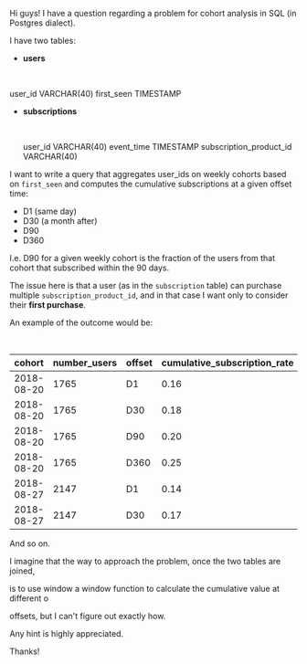 Hi guys! I have a question regarding a problem for cohort analysis in SQL (in Postgres dialect).

I have two tables:
  
  * **users**
  
  &#8203;
  
  user_id     VARCHAR(40)
first_seen  TIMESTAMP

* **subscriptions**
  
  &#8203;
  
  user_id                  VARCHAR(40)
event_time               TIMESTAMP
subscription_product_id  VARCHAR(40)

I want to write a query that aggregates user\_ids on weekly cohorts  based on `first_seen` and computes the cumulative subscriptions at a given offset time:
  
  * D1 (same day)
* D30 (a month after)
* D90 
* D360

I.e. D90 for a given weekly cohort is the fraction of the users from that cohort that subscribed within the 90 days. 

The issue here is that a user (as in the `subscription` table) can purchase multiple `subscription_product_id`, and in that case I want only to consider their **first purchase**.

An example of the outcome would be: 
  
  &#x200B;
  
  |cohort|number\_users|offset|cumulative\_subscription\_rate|
  |:-|:-|:-|:-|
  |2018-08-20 |1765 |D1|0.16|
  |2018-08-20 |1765 |D30|0.18|
  |2018-08-20 |1765 |D90|0.20|
  |2018-08-20 |1765 |D360|0.25|
  |2018-08-27|2147 |D1|0.14|
  |2018-08-27|2147 |D30|0.17|
  
  And so on.   


I imagine that the way to approach the problem, once the two tables are joined, 

is to use window a window function to calculate the cumulative value at different o

offsets,  but I can't figure out exactly how. 

Any hint is highly appreciated.

Thanks!

&#x200B;